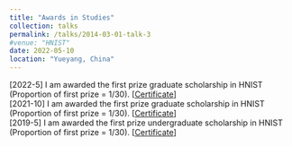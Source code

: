 ```yaml
---
title: "Awards in Studies"
collection: talks
permalink: /talks/2014-03-01-talk-3
#venue: "HNIST"
date: 2022-05-10
location: "Yueyang, China"
---
```


[2022-5] I am awarded the first prize graduate scholarship in HNIST (Proportion of first prize = 1/30). [<a href="./homepage_files/Imperial_certificate.pdf">Certificate</a>]
<br>
[2021-10] I am awarded the first prize graduate scholarship in HNIST (Proportion of first prize = 1/30). [<a href="./homepage_files/Imperial_certificate.pdf">Certificate</a>]
<br>
[2019-5] I am awarded the first prize undergraduate scholarship in HNIST (Proportion of first prize = 1/30). [<a href="./homepage_files/Imperial_certificate.pdf">Certificate</a>]
<br>
